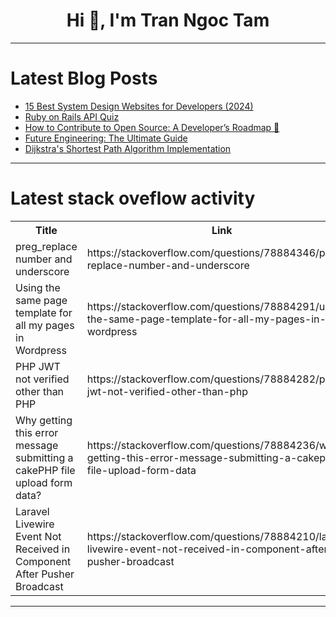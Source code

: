 <h1 align="center">Hi 👋, I'm Tran Ngoc Tam</h1>

---

# Latest Blog Posts 
<!-- BLOG-POST-LIST:START -->
- [15 Best System Design Websites for Developers &lpar;2024&rpar;](https://dev.to/somadevtoo/15-best-system-design-websites-for-developers-2024-276l)
- [Ruby on Rails API Quiz](https://dev.to/hrishio/ruby-on-rails-api-quiz-552o)
- [How to Contribute to Open Source: A Developer’s Roadmap 🚀](https://dev.to/lokesh_singh/how-to-contribute-to-open-source-a-developers-roadmap-c5p)
- [Future Engineering: The Ultimate Guide](https://dev.to/evanskiprotich/future-engineering-the-ultimate-guide-4ap)
- [Dijkstra&#39;s Shortest Path Algorithm Implementation](https://dev.to/theyashsawarkar/dijkstras-shortest-path-algorithm-implementation-20kn)
<!-- BLOG-POST-LIST:END -->

---

# Latest stack oveflow activity
<table>
  <tr><th>Title</th><th>Link</th></tr>
  <!-- STACKOVERFLOW:START --><tr><td>preg_replace number and underscore</td><td>https://stackoverflow.com/questions/78884346/preg-replace-number-and-underscore</td></tr><tr><td>Using the same page template for all my pages in Wordpress</td><td>https://stackoverflow.com/questions/78884291/using-the-same-page-template-for-all-my-pages-in-wordpress</td></tr><tr><td>PHP JWT not verified other than PHP</td><td>https://stackoverflow.com/questions/78884282/php-jwt-not-verified-other-than-php</td></tr><tr><td>Why getting this error message submitting a cakePHP file upload form data?</td><td>https://stackoverflow.com/questions/78884236/why-getting-this-error-message-submitting-a-cakephp-file-upload-form-data</td></tr><tr><td>Laravel Livewire Event Not Received in Component After Pusher Broadcast</td><td>https://stackoverflow.com/questions/78884210/laravel-livewire-event-not-received-in-component-after-pusher-broadcast</td></tr><!-- STACKOVERFLOW:END -->
</table>

---



